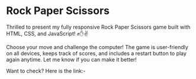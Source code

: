 # Rock Paper Scissors

Thrilled to present my fully responsive Rock Paper Scissors game built with HTML, CSS, and JavaScript! ✊✋✌️<br/>

Choose your move and challenge the computer! The game is user-friendly on all devices, keeps track of scores, and includes a restart button to play again anytime. Let me know if you can make it better! <br/>

Want to check? Here is the link:- 